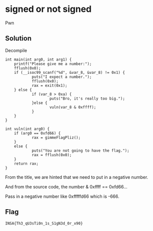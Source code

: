 # signed or not signed
Pwn

## Solution

Decompile

	int main(int arg0, int arg1) {
	    printf("Please give me a number:");
	    fflush(0x0);
	    if (__isoc99_scanf("%d", &var_8, &var_8) != 0x1) {
	            puts("I expect a number.");
	            fflush(0x0);
	            rax = exit(0x1);
	    } else {
	            if (var_8 > 0xa) {
	                    puts("Bro, it's really too big.");
	            }else {
	                    vuln(var_8 & 0xffff);
	            }
	    }
	}

	int vuln(int arg0) {
	    if (arg0 == 0xfd66) {
	            rax = gimmeFlagPliz();
	    }
	    else {
	            puts("You are not going to have the flag.");
	            rax = fflush(0x0);
	    }
	    return rax;
	}

From the title, we are hinted that we need to put in a negative number.

And from the source code, the number & 0xffff == 0xfd66...

Pass in a negative number like 0xfffffd66 which is -666.

## Flag

	INSA{Th3_qU3sTi0n_1s_S1gN3d_0r_x90}
